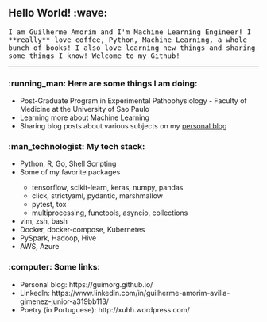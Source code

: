 <!--
**guamorim/guamorim** is a ✨ _special_ ✨ repository because its `README.md` (this file) appears on your GitHub profile. -->

<h2>Hello World! :wave:</h2>
</h3>
 <samp>
I am Guilherme Amorim and I'm Machine Learning Engineer! I **really** love coffee, Python, Machine Learning, a whole bunch of books! I also love learning new things and sharing some things I know!  Welcome to my Github!
  </samp>
</p>

----
<h3>
:running_man: Here are some things I am doing:
</h3>
 <ul>
  <li> Post-Graduate Program in Experimental Pathophysiology - Faculty of Medicine at the University of Sao Paulo </li>
<!--   <li> Senior Machine Learning Engineer at Mercado Livre - Fraud Prevention </li> -->
  <li> Learning more about Machine Learning </li>
  <li> Sharing blog posts about various subjects on my <a href="https://guimorg.github.io/">personal blog</a></li>
 </ul>

 <h3>
:man_technologist: My tech stack:
</h3>
 <ul>
  <li> Python, R, Go, Shell Scripting </li>
  <li> Some of my favorite packages </li>
  <ul>
  <li> tensorflow, scikit-learn, keras, numpy, pandas </li>
  <li> click, strictyaml, pydantic, marshmallow </li>
  <li> pytest, tox </li>
  <li> multiprocessing, functools, asyncio, collections </li>
  </ul>
  <li> vim, zsh, bash </li>
  <li> Docker, docker-compose, Kubernetes </li>
  <li> PySpark, Hadoop, Hive </li>
  <li> AWS, Azure </li>
 </ul>

<h3>
:computer: Some links:
</h3>
<ul>
<li>Personal blog: https://guimorg.github.io/ </li>
<li>LinkedIn: https://www.linkedin.com/in/guilherme-amorim-avilla-gimenez-junior-a319bb113/ </li>
<li>Poetry (in Portuguese): http://xuhh.wordpress.com/ </li>
</ul>
</p>
